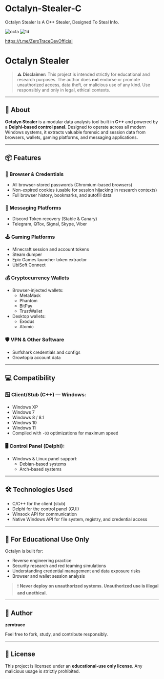 # Octalyn-Stealer-C
Octalyn Stealer Is A C++ Stealer, Designed To Steal Info.


![octa](https://github.com/user-attachments/assets/fa24b91f-e5ba-4a69-9902-a85b9b6cbe70)
![1d](https://github.com/user-attachments/assets/87416c6f-0ed3-450c-8883-979f90c01e3f)

https://t.me/ZeroTraceDevOfficial

# Octalyn Stealer

> ⚠️ **Disclaimer:** This project is intended strictly for educational and research purposes. The author does **not** endorse or promote unauthorized access, data theft, or malicious use of any kind. Use responsibly and only in legal, ethical contexts.

---

## 🧠 About

**Octalyn Stealer** is a modular data analysis tool built in **C++** and powered by a **Delphi-based control panel**. Designed to operate across all modern Windows systems, it extracts valuable forensic and session data from browsers, wallets, gaming platforms, and messaging applications.

---

## 📦 Features

### 🔐 Browser & Credentials
- All browser-stored passwords (Chromium-based browsers)
- Non-expired cookies (usable for session hijacking in research contexts)
- Full browser history, bookmarks, and autofill data

### 💬 Messaging Platforms
- Discord Token recovery (Stable & Canary)
- Telegram, QTox, Signal, Skype, Viber

### 🕹️ Gaming Platforms
- Minecraft session and account tokens
- Steam dumper
- Epic Games launcher token extractor
- UbiSoft Connect

### 💰 Cryptocurrency Wallets
- Browser-injected wallets:
  - MetaMask
  - Phantom
  - BitPay
  - TrustWallet
- Desktop wallets:
  - Exodus
  - Atomic

### 🛡️ VPN & Other Software
- Surfshark credentials and configs
- Growtopia account data

---

## 💻 Compatibility

### 🪟 Client/Stub (C++) — Windows:
- Windows XP  
- Windows 7  
- Windows 8 / 8.1  
- Windows 10  
- Windows 11  
- Compiled with `-O3` optimizations for maximum speed

### 🖥️ Control Panel (Delphi):
- Windows & Linux panel support:
  - Debian-based systems
  - Arch-based systems

---

## 🛠 Technologies Used
- C/C++ for the client (stub)
- Delphi for the control panel (GUI)
- Winsock API for communication
- Native Windows API for file system, registry, and credential access

---

## 🧪 For Educational Use Only

Octalyn is built for:
- Reverse engineering practice
- Security research and red teaming simulations
- Understanding credential management and data exposure risks
- Browser and wallet session analysis

> ❗ **Never deploy on unauthorized systems. Unauthorized use is illegal and unethical.**

---

## 👤 Author

**zerotrace**

Feel free to fork, study, and contribute responsibly.

---

## 📁 License

This project is licensed under an **educational-use only license**. Any malicious usage is strictly prohibited.
